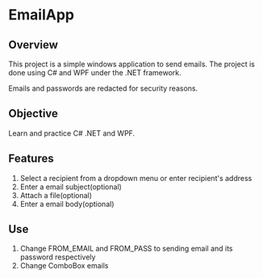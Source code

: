 # EmailApp #

## Overview
This project is a simple windows application to send emails. The project is done using C# and WPF under the .NET framework.

Emails and passwords are redacted for security reasons.

## Objective
Learn and practice C# .NET and WPF.

## Features
1. Select a recipient from a dropdown menu or enter recipient's address
2. Enter a email subject(optional)
3. Attach a file(optional)
4. Enter a email body(optional)

## Use
1. Change FROM_EMAIL and FROM_PASS to sending email and its password respectively
2. Change ComboBox emails
